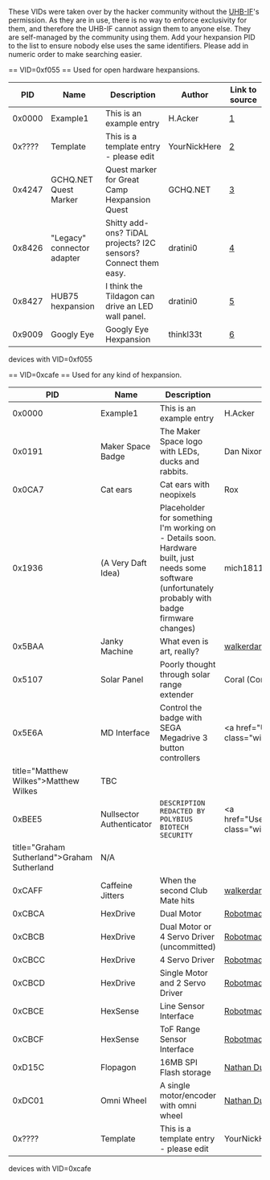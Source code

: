 These VIDs were taken over by the hacker community without the
<a href="UHB-IF" class="wikilink" title="UHB-IF">UHB-IF</a>'s
permission. As they are in use, there is no way to enforce exclusivity
for them, and therefore the UHB-IF cannot assign them to anyone else.
They are self-managed by the community using them. Add your hexpansion
PID to the list to ensure nobody else uses the same identifiers. Please
add in numeric order to make searching easier.

== VID=0xf055 == Used for open hardware hexpansions.

| PID | Name | Description | Author | Link to source |
|----|----|----|----|----|
| 0x0000 | Example1 | This is an example entry | H.Acker | [1](https://github.com/emfcamp/badge-2024-addons) |
| 0x???? | Template | This is a template entry - please edit | YourNickHere | [2](https://github.com/emfcamp/badge-2024-addons) |
| 0x4247 | GCHQ.NET Quest Marker | Quest marker for Great Camp Hexpansion Quest | GCHQ.NET | [3](https://github.com/gchq-net/hexpansion_hardware) |
| 0x8426 | "Legacy" connector adapter | Shitty add-ons? TiDAL projects? I2C sensors? Connect them easy. | dratini0 | [4](https://github.com/dratini0/legacy-adapter-hexpansion) |
| 0x8427 | HUB75 hexpansion | I think the Tildagon can drive an LED wall panel. | dratini0 | [5](https://github.com/dratini0/hub75-hexpansion) |
| 0x9009 | Googly Eye | Googly Eye Hexpansion | thinkl33t | [6](https://github.com/emfcamp/badge-2024-addons/thinkl33t/) |

devices with VID=0xf055

== VID=0xcafe == Used for any kind of hexpansion.

| PID | Name | Description | Author | Link/image |
|----|----|----|----|----|
| 0x0000 | Example1 | This is an example entry | H.Acker | [7](https://github.com/emfcamp/badge-2024-addons) |
| 0x0191 | Maker Space Badge | The Maker Space logo with LEDs, ducks and rabbits. | Dan Nixon | [8](https://github.com/DanNixon/hexpansions/tree/main/makerspace-badge) |
| 0x0CA7 | Cat ears | Cat ears with neopixels | Rox | tbd |
| 0x1936 | (A Very Daft Idea) | Placeholder for something I'm working on - Details soon. Hardware built, just needs some software (unfortunately probably with badge firmware changes) | mich181189 | Coming Soon |
| 0x5BAA | Janky Machine | What even is art, really? | [walkerdanny](https://danny.makesthings.work/) | TBD |
| 0x5107 | Solar Panel | Poorly thought through solar range extender | Coral (Correlation) | [9](https://empty.cafe/@coral/112378355746353006) |
| 0x5E6A | MD Interface | Control the badge with SEGA Megadrive 3 button controllers | <a href="User:MatthewWilkes" class="wikilink"
title="Matthew Wilkes">Matthew Wilkes</a> | TBC |
| 0xBEE5 | Nullsector Authenticator | `DESCRIPTION REDACTED BY POLYBIUS BIOTECH SECURITY` | <a href="User:Graham_Sutherland" class="wikilink"
title="Graham Sutherland">Graham Sutherland</a> | N/A |
| 0xCAFF | Caffeine Jitters | When the second Club Mate hits | [walkerdanny](https://danny.makesthings.work/) | TBD |
| 0xCBCA | HexDrive | Dual Motor | <a href="User:Robotmad" class="wikilink" title="Robotmad">Robotmad</a> | [10](https://github.com/TeamRobotmad/HexDrive) |
| 0xCBCB | HexDrive | Dual Motor or 4 Servo Driver (uncommitted) | <a href="User:Robotmad" class="wikilink" title="Robotmad">Robotmad</a> | [11](https://github.com/TeamRobotmad/HexDrive) |
| 0xCBCC | HexDrive | 4 Servo Driver | <a href="User:Robotmad" class="wikilink" title="Robotmad">Robotmad</a> | [12](https://github.com/TeamRobotmad/HexDrive) |
| 0xCBCD | HexDrive | Single Motor and 2 Servo Driver | <a href="User:Robotmad" class="wikilink" title="Robotmad">Robotmad</a> | [13](https://github.com/TeamRobotmad/HexDrive) |
| 0xCBCE | HexSense | Line Sensor Interface | <a href="User:Robotmad" class="wikilink" title="Robotmad">Robotmad</a> | [14](https://github.com/TeamRobotmad/HexDrive) |
| 0xCBCF | HexSense | ToF Range Sensor Interface | <a href="User:Robotmad" class="wikilink" title="Robotmad">Robotmad</a> | [15](https://github.com/TeamRobotmad/HexDrive) |
| 0xD15C | Flopagon | 16MB SPI Flash storage | [Nathan Dumont](https://nathandumont.com) | TBD |
| 0xDC01 | Omni Wheel | A single motor/encoder with omni wheel | [Nathan Dumont](https://dumont-cybernetics.net) | [16](https://github.com/hairymnstr/omni-wheel-hexpansion) |
| 0x???? | Template | This is a template entry - please edit | YourNickHere | [17](https://github.com/emfcamp/badge-2024-addons) |

devices with VID=0xcafe